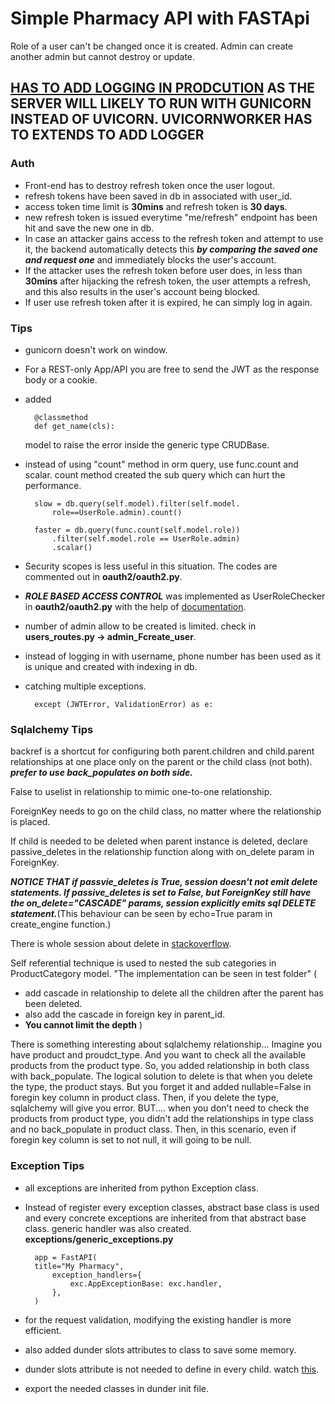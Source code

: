 # Simple Pharmacy API with FASTApi

Role of a user can't be changed once it is created. Admin can create another admin but cannot destroy or update.

## [HAS TO ADD LOGGING IN PRODCUTION](https://nuculabs.dev/2021/05/18/fastapi-uvicorn-logging-in-production/) AS THE SERVER WILL LIKELY TO RUN WITH GUNICORN INSTEAD OF UVICORN. **UVICORNWORKER** HAS TO EXTENDS TO ADD LOGGER

### Auth
- Front-end has to destroy refresh token once the user logout.
- refresh tokens have been saved in db in associated with user_id.
- access token time limit is **30mins** and refresh token is **30 days**.
- new refresh token is issued everytime "me/refresh" endpoint has been hit and save the new one in db.
- In case an attacker gains access to the refresh token and attempt to use it, the backend automatically detects this ***by comparing the saved one and request one*** and immediately blocks the user's account.
- If the attacker uses the refresh token before user does, in less than **30mins** after hijacking the refresh token, the user attempts a refresh, and this also results in the user's account being blocked.
- If user use refresh token after it is expired, he can simply log in again.

### Tips
- gunicorn doesn't work on window.
- For a REST-only App/API you are free to send the JWT as the response body or a cookie.
- added 

        @classmethod
        def get_name(cls):
        
    model to raise the error inside the generic type CRUDBase.

- instead of using "count" method in orm query, use func.count and scalar. count method created the sub query which can hurt the performance.

        slow = db.query(self.model).filter(self.model.
            role==UserRole.admin).count()
            
        faster = db.query(func.count(self.model.role))
            .filter(self.model.role == UserRole.admin)
            .scalar()
- Security scopes is less useful in this situation. The codes are commented out in **oauth2/oauth2.py**.
- ***ROLE BASED ACCESS CONTROL*** was implemented as UserRoleChecker in **oauth2/oauth2.py** with the help of [documentation](https://fastapi.tiangolo.com/advanced/advanced-dependencies/).
- number of admin allow to be created is limited. check in **users_routes.py -> admin_Fcreate_user**.
- instead of logging in with username, phone number has been used as it is unique and created with indexing in db.
- catching multiple exceptions.

        except (JWTError, ValidationError) as e:


### **Sqlalchemy Tips**

backref is a shortcut for configuring both parent.children and child.parent relationships at one place only on the parent or the child class (not both). ***prefer to use back_populates on both side.***

False to uselist in relationship to mimic one-to-one relationship.

ForeignKey needs to go on the child class, no matter where the relationship is placed.

If child is needed to be deleted when parent instance is deleted, declare passive_deletes in the relationship function along with on_delete param in ForeignKey.

***NOTICE THAT if passvie_deletes is True, session doesn't not emit delete statements. If passive_deletes is set to False, but ForeignKey still have the on_delete="CASCADE" params, session explicitly emits sql DELETE statement.***(This behaviour can be seen by echo=True param in create_engine function.)


There is whole session about delete in [stackoverflow](https://stackoverflow.com/a/38770040/18446081).

Self referential technique is used to nested the sub categories in ProductCategory model. "The implementation can be seen in test folder" (
- add cascade in relationship to delete all the children after the parent has been deleted.
- also add the cascade in foreign key in parent_id.
- **You cannot limit the depth**
)

There is something interesting about sqlalchemy relationship...
Imagine you have product and proudct_type. And you want to check all the available products from the product type. So, you added relationship in both class with back_populate. The logical solution to delete is that when you delete the type, the product stays. But you forget it and added nullable=False in foregin key column in product class. Then, if you delete the type, sqlalchemy will give you error. BUT.... when you don't need to check the products from product type, you didn't add the relationships in type class and no back_populate in product class. Then, in this scenario, even if foregin key column is set to not null, it will going to be null. 

### **Exception Tips**

- all exceptions are inherited from python Exception class.
- Instead of register every exception classes, abstract base class is used and every concrete exceptions are inherited from that abstract base class. generic handler was also created.  **exceptions/generic_exceptions.py**

        app = FastAPI(
        title="My Pharmacy",
            exception_handlers={
                exc.AppExceptionBase: exc.handler,
            },
        )
- for the request validation, modifying the existing handler is more efficient.
- also added dunder slots attributes to class to save some memory.
- dunder slots attribute is not needed to define in every child. watch [this](https://youtu.be/Iwf17zsDAnY).
- export the needed classes in dunder init file.

